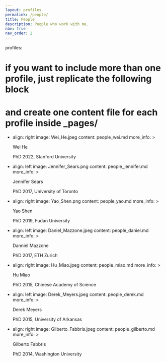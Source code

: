 ```yaml
---
layout: profiles
permalink: /people/
title: People
description: People who work with me.
nav: true
nav_order: 2
---
```

profiles:
  # if you want to include more than one profile, just replicate the following block
  # and create one content file for each profile inside _pages/
  - align: right
    image: Wei_He.jpeg
    content: people_wei.md
    more_info: >
      <p>Wei He<p>
      <p>PhD 2022, Stanford University<p>
  - align: left
    image: Jennifer_Sears.png
    content: people_jennifer.md
    more_info: >
      <p>Jennifer Sears<p>
      <p>PhD 2017, University of Toronto<p>
  - align: right
    image: Yao_Shen.png
    content: people_yao.md
    more_info: >
      <p>Yao Shen<p>
      <p>PhD 2019, Fudan University<p>
  - align: left
    image: Daniel_Mazzone.jpeg
    content: people_daniel.md
    more_info: >
      <p>Danniel Mazzone<p>
      <p>PhD 2017, ETH Zurich<p>
  - align: right
    image: Hu_Miao.jpeg
    content: people_miao.md
    more_info: >
      <p>Hu Miao<p>
      <p>PhD 2015, Chinese Academy of Science<p>
  - align: left
    image: Derek_Meyers.jpeg
    content: people_derek.md
    more_info: >
      <p>Derek Meyers<p>
      <p>PhD 2015, University of Arkansas<p>
  - align: right
    image: Gilberto_Fabbris.jpeg
    content: people_gilberto.md
    more_info: >
      <p>Gilberto Fabbris<p>
      <p>PhD 2014, Washington University<p>